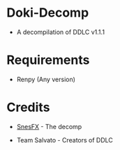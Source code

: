# Doki-Decomp
 
* A decompilation of DDLC v1.1.1

# Requirements

* Renpy (Any version)

# Credits

* [SnesFX](https://twitter.com/snesfx) - The decomp

* Team Salvato - Creators of DDLC

